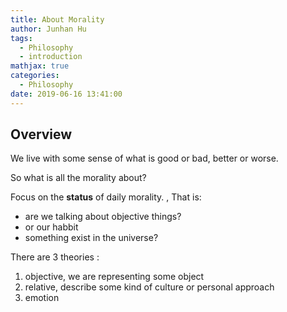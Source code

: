 ```yaml
---
title: About Morality
author: Junhan Hu
tags:
  - Philosophy
  - introduction
mathjax: true
categories:
  - Philosophy
date: 2019-06-16 13:41:00
---
```


## Overview

We live with some sense of what is good or bad, better or worse.

So what is all the morality about? 

Focus on the **status** of daily morality. , That is:

* are we talking about objective things?
* or our habbit
* something exist in the universe?

There are 3 theories :

1. objective, we are representing some object 
2. relative, describe some kind of culture or personal approach
3. emotion

<!-- more -->

